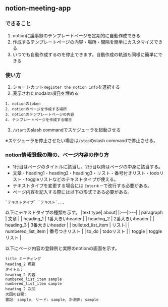 ## notion-meeting-app
### できること
1. notionに議事録のテンプレートページを定期的に自動作成できる
2. 作成するテンプレートページの内容・場所・間隔を簡単にカスタマイズできる
3. いつでも自動作成するのを停止できます。自動作成の軌道も同様に簡単にできる
### 使い方
1. ショートカット`Register the notion info`を選択する
2. 表示されたmodalの項目を埋める
```
1. notionのtoken
2. notionのページを作成する場所
3. notionのテンプレートページの内容
4. テンプレートページを作成する曜日
```
3. `/start`のslash commandでスケジューラを起動させる

※スケジューラを停止させたい場合は``/stop``のslash commandで停止させる。
### notion情報登録の際の、ページ内容の作り方
- 1行目はページのタイトルに該当し、2行目以降はページの中身に該当する。
- 文章・heading1・heading2・heading3・リスト・番号付きリスト・todoリスト・toggleリストなどのテキストタイプが使える。
- テキストタイプを変更する場合には `Enterキー`で改行する必要がある。
- ページ内容を記入する際には以下の形式である必要がある。
```
`テキストタイプ` `テキスト`...
```
以下にテキストタイプの種類を示す。
|text type| about|
|:---|:---|
| paragraph | 文章 |
| heading_1 | 1番大きいheader |
| heading_2 | 2番大きいheader |
| heading_3 | 3番大きいheader |
| bulleted_list_item | リスト|
| numbered_list_item | 番号つきリスト |
| to_do | todoリスト |
| toggle | toggleリスト |

以下にページ内容の登録例と実際のnotionの画面を示す。
```
title ミーティング
heading_2 概要
タイトル:
heading_2 内容
numbered_list_item sample
numbered_list_item sample
heading_2 次回
次回の日程:
書記: sample, リード: sample, 計測係: sample
```